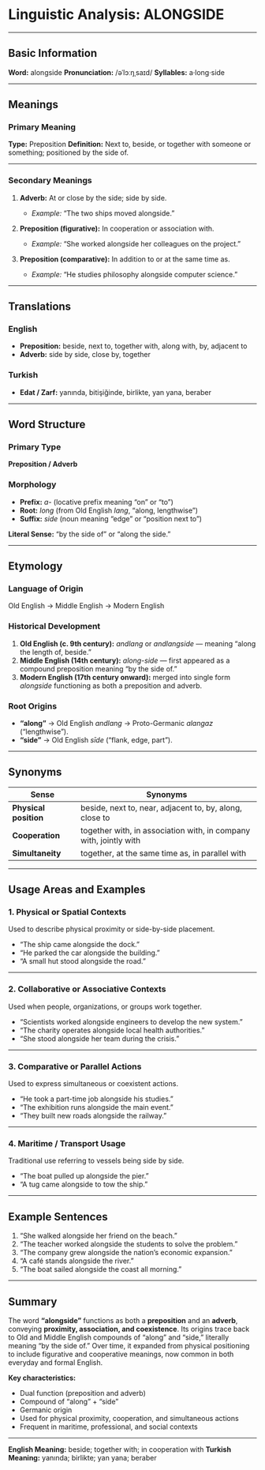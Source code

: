 # Linguistic Analysis: ALONGSIDE

---

## Basic Information

**Word:** alongside
**Pronunciation:** /əˈlɔːŋˌsaɪd/
**Syllables:** a·long·side

---

## Meanings

### Primary Meaning

**Type:** Preposition
**Definition:** Next to, beside, or together with someone or something; positioned by the side of.

---

### Secondary Meanings

1. **Adverb:** At or close by the side; side by side.

   - _Example:_ “The two ships moved alongside.”

2. **Preposition (figurative):** In cooperation or association with.

   - _Example:_ “She worked alongside her colleagues on the project.”

3. **Preposition (comparative):** In addition to or at the same time as.

   - _Example:_ “He studies philosophy alongside computer science.”

---

## Translations

### English

- **Preposition:** beside, next to, together with, along with, by, adjacent to
- **Adverb:** side by side, close by, together

### Turkish

- **Edat / Zarf:** yanında, bitişiğinde, birlikte, yan yana, beraber

---

## Word Structure

### Primary Type

**Preposition / Adverb**

### Morphology

- **Prefix:** _a-_ (locative prefix meaning “on” or “to”)
- **Root:** _long_ (from Old English _lang_, “along, lengthwise”)
- **Suffix:** _side_ (noun meaning “edge” or “position next to”)

**Literal Sense:** “by the side of” or “along the side.”

---

## Etymology

### Language of Origin

Old English → Middle English → Modern English

### Historical Development

1. **Old English (c. 9th century):** _andlang_ or _andlangside_ — meaning “along the length of, beside.”
2. **Middle English (14th century):** _along-side_ — first appeared as a compound preposition meaning “by the side of.”
3. **Modern English (17th century onward):** merged into single form _alongside_ functioning as both a preposition and adverb.

### Root Origins

- **“along”** → Old English _andlang_ → Proto-Germanic _alangaz_ (“lengthwise”).
- **“side”** → Old English _sīde_ (“flank, edge, part”).

---

## Synonyms

| Sense                 | Synonyms                                                          |
| --------------------- | ----------------------------------------------------------------- |
| **Physical position** | beside, next to, near, adjacent to, by, along, close to           |
| **Cooperation**       | together with, in association with, in company with, jointly with |
| **Simultaneity**      | together, at the same time as, in parallel with                   |

---

## Usage Areas and Examples

### 1. **Physical or Spatial Contexts**

Used to describe physical proximity or side-by-side placement.

- “The ship came alongside the dock.”
- “He parked the car alongside the building.”
- “A small hut stood alongside the road.”

---

### 2. **Collaborative or Associative Contexts**

Used when people, organizations, or groups work together.

- “Scientists worked alongside engineers to develop the new system.”
- “The charity operates alongside local health authorities.”
- “She stood alongside her team during the crisis.”

---

### 3. **Comparative or Parallel Actions**

Used to express simultaneous or coexistent actions.

- “He took a part-time job alongside his studies.”
- “The exhibition runs alongside the main event.”
- “They built new roads alongside the railway.”

---

### 4. **Maritime / Transport Usage**

Traditional use referring to vessels being side by side.

- “The boat pulled up alongside the pier.”
- “A tug came alongside to tow the ship.”

---

## Example Sentences

1. “She walked alongside her friend on the beach.”
2. “The teacher worked alongside the students to solve the problem.”
3. “The company grew alongside the nation’s economic expansion.”
4. “A café stands alongside the river.”
5. “The boat sailed alongside the coast all morning.”

---

## Summary

The word **“alongside”** functions as both a **preposition** and an **adverb**, conveying **proximity, association, and coexistence**. Its origins trace back to Old and Middle English compounds of “along” and “side,” literally meaning “by the side of.” Over time, it expanded from physical positioning to include figurative and cooperative meanings, now common in both everyday and formal English.

**Key characteristics:**

- Dual function (preposition and adverb)
- Compound of “along” + “side”
- Germanic origin
- Used for physical proximity, cooperation, and simultaneous actions
- Frequent in maritime, professional, and social contexts

---

**English Meaning:** beside; together with; in cooperation with
**Turkish Meaning:** yanında; birlikte; yan yana; beraber
